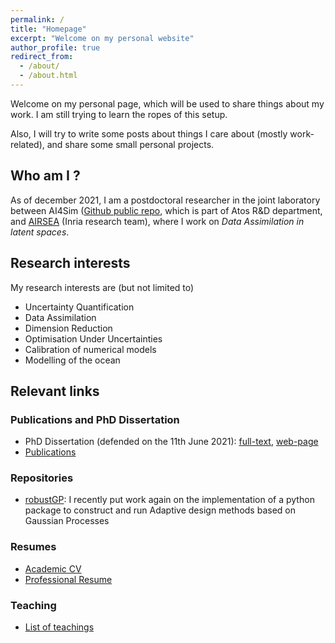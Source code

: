 ```yaml
---
permalink: /
title: "Homepage"
excerpt: "Welcome on my personal website"
author_profile: true
redirect_from: 
  - /about/
  - /about.html
---
```


Welcome on my personal page, which will be used to share things about
my work. I am still trying to learn the ropes of this setup.

Also, I will try to write some posts about things I care about (mostly
work-related), and share some small personal projects.

Who am I ?
---
As of december 2021, I am a postdoctoral researcher in the joint
laboratory between AI4Sim ([Github public
repo](https://github.com/AI4SIM), which is part of Atos R&D
department, and [AIRSEA](https://team.inria.fr/airsea/en/) (Inria
research team), where I work on *Data Assimilation in latent spaces*.


<!-- I defended my PhD in June 2021, at the Université Grenoble -->
<!-- Alpes (Grenoble, France), in the Inria research team named -->
<!-- [AIRSEA](https://team.inria.fr/airsea/en/). -->

Research interests
---
My research interests are (but not limited to)
* Uncertainty Quantification
* Data Assimilation
* Dimension Reduction
* Optimisation Under Uncertainties
* Calibration of numerical models
* Modelling of the ocean


Relevant links
---
### Publications and PhD Dissertation
* PhD Dissertation (defended on the 11th June 2021): [full-text](https://vtrappler.github.io/files/trappler_dissertation.pdf), [web-page](https://vtrappler.github.io/publication/2021-06-11-parameter-control-in-the-presence-of-uncertainties)
* [Publications](/publications/)
### Repositories
* [robustGP](https://github.com/VTrappler/robustGP/tree/dev): I recently put work again on the implementation of a python package to construct and run Adaptive design methods based on Gaussian Processes
### Resumes
* [Academic CV](https://vtrappler.github.io/files/TRAPPLER_academic_CV.pdf)
* [Professional Resume](https://vtrappler.github.io/files/professional_resume_TRAPPLER.pdf)
<!-- * [GitLab repository dedicated to my PhD (in French)](https://gitlab.inria.fr/vtrapple/These) -->
### Teaching
* [List of teachings](/teaching/)




